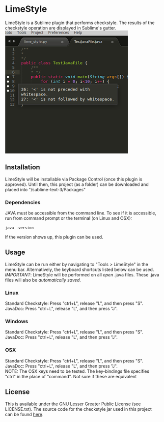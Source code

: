 # LimeStyle
LimeStyle is a Sublime plugin that performs checkstyle.
The results of the checkstyle operation are displayed in Sublime's gutter.  
![Screen shot](https://github.com/kauboy26/LimeStyle/blob/master/screen_shot.png)

## Installation
LimeStyle will be installable via Package Control (once this plugin is approved).
Until then, this project (as a folder) can be downloaded and placed into "/sublime-text-3/Packages"

### Dependencies
JAVA must be accessible from the command line. To see if it is accessible,
run from command prompt or the terminal (on Linux and OSX):
```
java -version
```
If the version shows up, this plugin can be used.

## Usage
LimeStyle can be run either by navigating to "Tools > LimeStyle" in the menu bar.
Alternatively, the keyboard shortcuts listed below can be used.  
*IMPORTANT*: LimeStyle will be performed on all *open* .java files. These .java
files will also be *automatically saved*.

### Linux
Standard Checkstyle: Press "ctrl+L", release "L", and then press "S".  
JavaDoc: Press "ctrl+L", release "L", and then press "J".

### Windows
Standard Checkstyle: Press "ctrl+L", release "L", and then press "S".  
JavaDoc: Press "ctrl+L", release "L", and then press "J".

### OSX
Standard Checkstyle: Press "ctrl+L", release "L", and then press "S".  
JavaDoc: Press "ctrl+L", release "L", and then press "J".  
NOTE: The OSX keys need to be tested. The key-bindings file specifies "ctrl" in
the place of "command". Not sure if these are equivalent

## License
This is available under the GNU Lesser Greater Public License (see LICENSE.txt).
The source code for the checkstyle jar used in this project can be found
[here](https://github.com/cs1331/checkstyle).